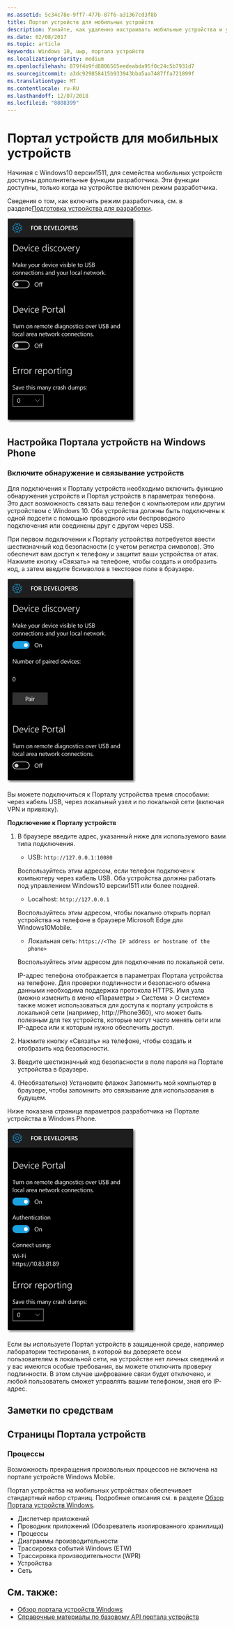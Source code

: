 ```yaml
---
ms.assetid: 5c34c78e-9ff7-477b-87f6-a31367cd3f8b
title: Портал устройств для мобильных устройств
description: Узнайте, как удаленно настраивать мобильные устройства и управлять ими при помощи портала устройств Windows.
ms.date: 02/08/2017
ms.topic: article
keywords: Windows 10, uwp, портала устройств
ms.localizationpriority: medium
ms.openlocfilehash: 879f4b9fd8806565eedeabda95f0c24c5b7931d7
ms.sourcegitcommit: a3dc929858415b933943bba5aa7487ffa721899f
ms.translationtype: MT
ms.contentlocale: ru-RU
ms.lasthandoff: 12/07/2018
ms.locfileid: "8808399"
---
```

# <a name="device-portal-for-mobile"></a>Портал устройств для мобильных устройств

Начиная c Windows10 версии1511, для семейства мобильных устройств доступны дополнительные функции разработчика. Эти функции доступны, только когда на устройстве включен режим разработчика.

Сведения о том, как включить режим разработчика, см. в разделе[Подготовка устройства для разработки](../get-started/enable-your-device-for-development.md).

![Параметры портала устройств](images/device-portal/mob-dev-mode-options.png)

## <a name="set-up-device-portal-on-windows-phone"></a>Настройка Портала устройств на Windows Phone

### <a name="turn-on-device-discovery-and-pairing"></a>Включите обнаружение и связывание устройств

Для подключения к Порталу устройств необходимо включить функцию обнаружения устройств и Портал устройств в параметрах телефона. Это даст возможность связать ваш телефон с компьютером или другим устройством с Windows 10. Оба устройства должны быть подключены к одной подсети с помощью проводного или беспроводного подключения или соединены друг с другом через USB.

При первом подключении к Порталу устройства потребуется ввести шестизначный код безопасности (с учетом регистра символов). Это обеспечит вам доступ к телефону и защитит ваши устройства от атак. Нажмите кнопку «Связать» на телефоне, чтобы создать и отобразить код, а затем введите 6символов в текстовое поле в браузере.

![Параметры обнаружения для устройства в режиме разработчика](images/device-portal/mob-dev-mode-pairing.png)

Вы можете подключиться к Порталу устройства тремя способами: через кабель USB, через локальный узел и по локальной сети (включая VPN и привязку).

**Подключение к Порталу устройств**

1. В браузере введите адрес, указанный ниже для используемого вами типа подключения.

    - USB:  `http://127.0.0.1:10080`

    Воспользуйтесь этим адресом, если телефон подключен к компьютеру через кабель USB. Оба устройства должны работать под управлением Windows10 версии1511 или более поздней.
    
    - Localhost:  `http://127.0.0.1`

    Воспользуйтесь этим адресом, чтобы локально открыть портал устройства на телефоне в браузере Microsoft Edge для Windows10Mobile.
    
    - Локальная сеть:  `https://<The IP address or hostname of the phone>`

    Воспользуйтесь этим адресом для подключения по локальной сети.

    IP-адрес телефона отображается в параметрах Портала устройства на телефоне. Для проверки подлинности и безопасного обмена данными необходима поддержка протокола HTTPS. Имя узла (можно изменить в меню «Параметры > Система > О системе» также может использоваться для доступа к порталу устройств в локальной сети (например, http://Phone360), что может быть полезным для тех устройств, которые могут часто менять сети или IP-адреса или к которым нужно обеспечить доступ. 

2. Нажмите кнопку «Связать» на телефоне, чтобы создать и отобразить код безопасности.

3. Введите шестизначный код безопасности в поле пароля на Портале устройства в браузере.

4. (Необязательно) Установите флажок Запомнить мой компьютер в браузере, чтобы запомнить это связывание для использования в будущем.

Ниже показана страница параметров разработчика на Портале устройства в Windows Phone.

![Параметры портала устройств](images/device-portal/mob-dev-mode-portal.png)

Если вы используете Портал устройств в защищенной среде, например лаборатории тестирования, в которой вы доверяете всем пользователям в локальной сети, на устройстве нет личных сведений и у вас имеются особые требования, вы можете отключить проверку подлинности. В этом случае шифрование связи будет отключено, и любой пользователь сможет управлять вашим телефоном, зная его IP-адрес.

## <a name="tool-notes"></a>Заметки по средствам

## <a name="device-portal-pages"></a>Страницы Портала устройств
### <a name="processes"></a>Процессы

Возможность прекращения произвольных процессов не включена на портале устройств Windows Mobile. 

Портал устройства на мобильных устройствах обеспечивает стандартный набор страниц. Подробные описания см. в разделе [Обзор Портала устройств Windows](device-portal.md).

- Диспетчер приложений
- Проводник приложений (Обозреватель изолированного хранилища)
- Процессы
- Диаграммы производительности
- Трассировка событий Windows (ETW)
- Трассировка производительности (WPR) 
- Устройства
- Сеть

## <a name="see-also"></a>См. также:

* [Обзор портала устройств Windows](device-portal.md)
* [Справочные материалы по базовому API портала устройств](https://docs.microsoft.com/windows/uwp/debug-test-perf/device-portal-api-core)
